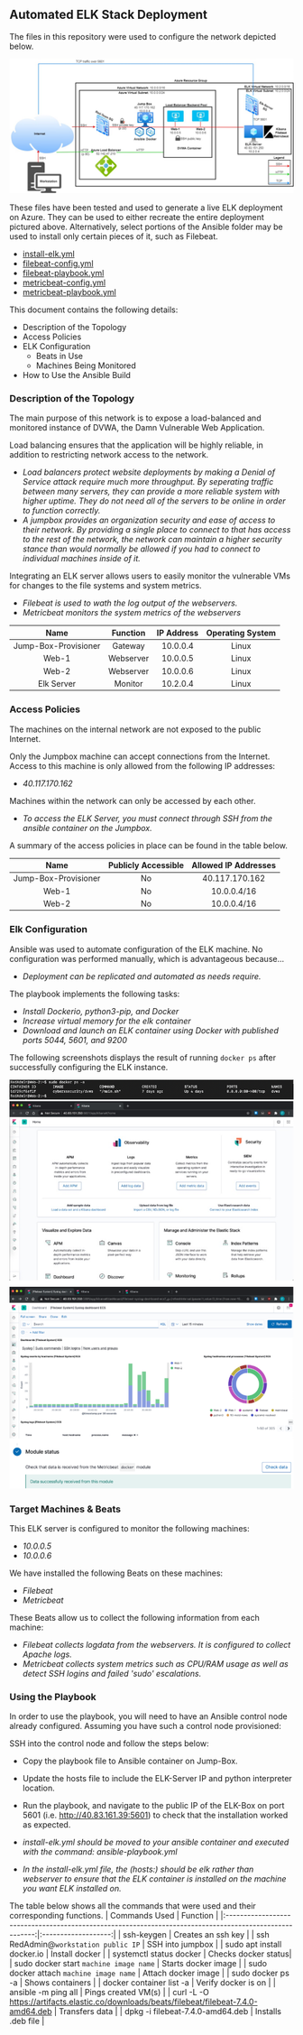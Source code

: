 ## Automated ELK Stack Deployment

The files in this repository were used to configure the network depicted below.
  

![NetworkDiagram](Images/NetworkDiagram.jpg)

These files have been tested and used to generate a live ELK deployment on Azure. They can be used to either recreate the entire deployment pictured above. Alternatively, select portions of the Ansible folder may be used to install only certain pieces of it, such as Filebeat.

  - [install-elk.yml](Ansible/install-elk.yml)
  - [filebeat-config.yml](Ansible/filebeat-config.yml)
  - [filebeat-playbook.yml](Ansible/filebeat-playbook.yml)
  - [metricbeat-config.yml](Ansible/metricbeat-config.yml)
  - [metricbeat-playbook.yml](Ansible/metricbeat-playbook.yml)

This document contains the following details:
- Description of the Topology
- Access Policies
- ELK Configuration
  - Beats in Use
  - Machines Being Monitored
- How to Use the Ansible Build


### Description of the Topology

The main purpose of this network is to expose a load-balanced and monitored instance of DVWA, the Damn Vulnerable Web Application.

Load balancing ensures that the application will be highly reliable, in addition to restricting network access to the network.
- _Load balancers protect website deployments by making a Denial of Service attack require much more throughput. By seperating traffic between many servers, they can provide a more reliable system with higher uptime. They do not need all of the servers to be online in order to function correctly._
- _A jumpbox provides an organization security and ease of access to their network. By providing a single place to connect to that has access to the rest of the network, the network can maintain a higher security stance than would normally be allowed if you had to connect to individual machines inside of it._

Integrating an ELK server allows users to easily monitor the vulnerable VMs for changes to the file systems and system metrics.
- _Filebeat is used to wath the log output of the webservers._
- _Metricbeat monitors the system metrics of the webservers_


|         Name         |  Function  | IP Address | Operating System |
|:--------------------:|:----------:|:----------:|:----------------:|
| Jump-Box-Provisioner |   Gateway  |  10.0.0.4  |       Linux      |
|         Web-1        |  Webserver |  10.0.0.5  |       Linux      |
|         Web-2        |  Webserver |  10.0.0.6  |       Linux      |
|       Elk Server     |   Monitor  |  10.2.0.4  |       Linux      |

### Access Policies

The machines on the internal network are not exposed to the public Internet. 

Only the Jumpbox machine can accept connections from the Internet. Access to this machine is only allowed from the following IP addresses:
- _40.117.170.162_


Machines within the network can only be accessed by each other.
- _To access the ELK Server, you must connect through SSH from the ansible container on the Jumpbox._

A summary of the access policies in place can be found in the table below.

|         Name         | Publicly Accessible |     Allowed IP Addresses    |
|:--------------------:|:-------------------:|:---------------------------:|
| Jump-Box-Provisioner |          No         |        40.117.170.162       |
|         Web-1        |          No         |         10.0.0.4/16         |
|         Web-2        |          No         |         10.0.0.4/16         |

### Elk Configuration

Ansible was used to automate configuration of the ELK machine. No configuration was performed manually, which is advantageous because...
- _Deployment can be replicated and automated as needs require._

The playbook implements the following tasks:
- _Install Dockerio, python3-pip, and Docker_
- _Increase virtual memory for the elk container_
- _Download and launch an ELK container using Docker with published ports 5044, 5601, and 9200_

The following screenshots displays the result of running `docker ps` after successfully configuring the ELK instance.

![dockerps.jpg](Images/dockerps.jpg)
![kibana1.jpg](Images/kibana1.jpg)
![kibana2.jpg](Images/kibana2.jpg)

### Target Machines & Beats
This ELK server is configured to monitor the following machines:
- _10.0.0.5_
- _10.0.0.6_

We have installed the following Beats on these machines:
- _Filebeat_
- _Metricbeat_

These Beats allow us to collect the following information from each machine:
- _Filebeat collects logdata from the webservers. It is configured to collect Apache logs._
- _Metricbeat collects system metrics such as CPU/RAM usage as well as detect SSH logins and failed 'sudo' escalations._

### Using the Playbook
In order to use the playbook, you will need to have an Ansible control node already configured. Assuming you have such a control node provisioned: 

SSH into the control node and follow the steps below:
- Copy the playbook file to Ansible container on Jump-Box.
- Update the hosts file to include the ELK-Server IP and python interpreter location.
- Run the playbook, and navigate to the public IP of the ELK-Box on port 5601 (i.e. http://40.83.161.39:5601) to check that the installation worked as expected.

- _install-elk.yml should be moved to your ansible container and executed with the command: ansible-playbook.yml_
- _In the install-elk.yml file, the (hosts:) should be elk rather than webserver to ensure that the ELK container is installed on the machine you want ELK installed on._

The table below shows all the commands that were used and their corresponding functions.
|         Commands Used                                                                                   |       Function      |
|:-------------------------------------------------------------------------------------------------------:|:-------------------:|
|         ssh-keygen                                                                                      |  Creates an ssh key | 
|         ssh RedAdmin@`workstation public IP`                                                            |   SSH into jumpbox  |
|         sudo apt install docker.io                                                                      |    Install docker   |
|         systemctl status docker                                                                         | Checks docker status|
|         sudo docker start `machine image name`                                                          | Starts docker image |
|         sudo docker attach `machine image name`                                                         | Attach docker image |
|         sudo docker ps -a                                                                               | Shows containers    |
|         docker container list -a                                                                        | Verify docker is on |
|         ansible -m ping all                                                                             | Pings created VM(s) |
|         curl -L -O https://artifacts.elastic.co/downloads/beats/filebeat/filebeat-7.4.0-amd64.deb       |    Transfers data   |
|         dpkg -i filebeat-7.4.0-amd64.deb                                                                | Installs .deb file  |
